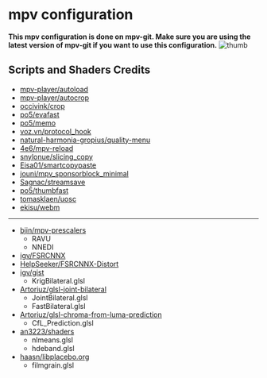 # mpv configuration
**This mpv configuration is done on mpv-git. Make sure you are using the latest version of mpv-git if you want to use this configuration.**
![thumb](https://github.com/tuilakhanh/mpv-conf/assets/17153084/908b4514-d85f-4c99-b9c1-28245795ea94)

## Scripts and Shaders Credits

- [mpv-player/autoload](https://github.com/mpv-player/mpv/blob/master/TOOLS/lua/autoload.lua)
- [mpv-player/autocrop](https://github.com/mpv-player/mpv/blob/master/TOOLS/lua/autocrop.lua)
- [occivink/crop](https://github.com/occivink/mpv-scripts#croplua)
- [po5/evafast](https://github.com/po5/evafast)
- [po5/memo](https://github.com/po5/memo)
- [voz.vn/protocol_hook](https://github.com/FirefoxUniverse/FirefoxTweaksVN/tree/main/mpv)
- [natural-harmonia-gropius/quality-menu](https://github.com/natural-harmonia-gropius/mpv-quality-menu)
- [4e6/mpv-reload](https://github.com/4e6/mpv-reload)
- [snylonue/slicing_copy](https://github.com/snylonue/mpv_slicing_copy)
- [Eisa01/smartcopypaste](https://github.com/Eisa01/mpv-scripts#smartcopypaste)
- [jouni/mpv_sponsorblock_minimal](https://codeberg.org/jouni/mpv_sponsorblock_minimal)
- [Sagnac/streamsave](https://github.com/Sagnac/streamsave)
- [po5/thumbfast](https://github.com/po5/thumbfast)
- [tomasklaen/uosc](https://github.com/tomasklaen/uosc)
- [ekisu/webm](https://github.com/ekisu/mpv-webm)

---

- [bjin/mpv-prescalers](https://github.com/bjin/mpv-prescalers/tree/master/gather)
    - RAVU
    - NNEDI
- [igv/FSRCNNX](https://github.com/igv/FSRCNN-TensorFlow/releases)
- [HelpSeeker/FSRCNNX-Distort](https://github.com/HelpSeeker/FSRCNN-TensorFlow/releases)
- [igv/gist](https://gist.github.com/igv)
    - KrigBilateral.glsl
- [Artoriuz/glsl-joint-bilateral](https://github.com/Artoriuz/glsl-joint-bilateral)
    - JointBilateral.glsl
    - FastBilateral.glsl
- [Artoriuz/glsl-chroma-from-luma-prediction](https://github.com/Artoriuz/glsl-chroma-from-luma-prediction)
    - CfL_Prediction.glsl
- [an3223/shaders](https://github.com/AN3223/dotfiles/tree/master/.config/mpv/shaders)
    - nlmeans.glsl
    - hdeband.glsl
- [haasn/libplacebo.org](https://libplacebo.org/custom-shaders/#full-example)
    - filmgrain.glsl
